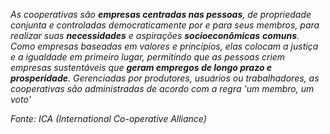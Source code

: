 

*As cooperativas são **empresas centradas nas pessoas**, de propriedade conjunta e controladas democraticamente por e para seus membros, para realizar suas **necessidades** e aspirações **socioeconômicas** **comuns**. Como empresas baseadas em valores e princípios, elas colocam a justiça e a igualdade em primeiro lugar, permitindo que as pessoas criem empresas sustentáveis que **geram empregos de longo prazo e prosperidade**. Gerenciadas por produtores, usuários ou trabalhadores, as cooperativas são administradas de acordo com a regra 'um membro, um voto'*

*Fonte: ICA (International Co-operative Alliance)*


	